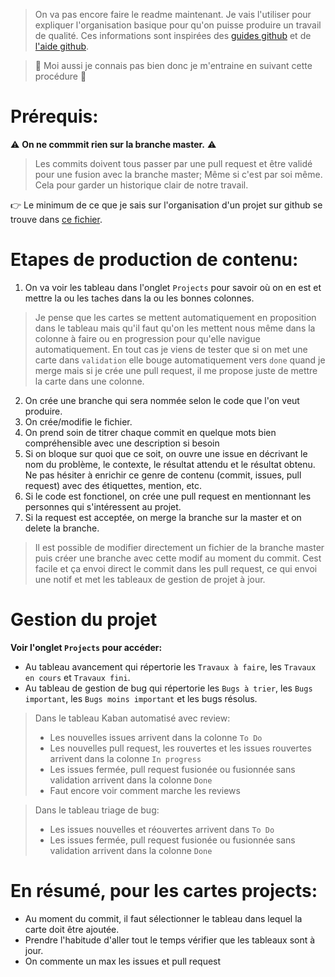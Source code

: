 > On va pas encore faire le readme maintenant. Je vais l'utiliser pour expliquer l'organisation basique pour qu'on puisse produire un travail de qualité. Ces informations sont inspirées des [guides github](https://guides.github.com/) et de [l'aide github](https://help.github.com/en).

> :hammer: Moi aussi je connais pas bien donc je m'entraine en suivant cette procédure :slightly_smiling_face:

# Prérequis:

:warning: **On ne commmit rien sur la branche master.** :warning: 

> Les commits doivent tous passer par une pull request et être validé pour une fusion avec la branche master; Même si c'est par soi même. Cela pour garder un historique clair de notre travail.

:point_right: Le minimum de ce que je sais sur l'organisation d'un projet sur github se trouve dans [ce fichier](https://drive.google.com/open?id=1gvOVPevHNjXMufL_EpnSRNU-TSSCz56bsf2Nkz90PwE).

# Etapes de production de contenu:
1. On va voir les tableau dans l'onglet `Projects` pour savoir où on en est et mettre la ou les taches dans la ou les bonnes colonnes. 
> Je pense que les cartes se mettent automatiquement en proposition dans le tableau mais qu'il faut qu'on les mettent nous même dans la colonne à faire ou en progression pour qu'elle navigue automatiquement. En tout cas je viens de tester que si on met une carte dans `validation` elle bouge automatiquement vers `done` quand je merge mais si je crée une pull request, il me propose juste de mettre la carte dans une colonne. 
2. On crée une branche qui sera nommée selon le code que l'on veut produire.
2. On crée/modifie le fichier.
3. On prend soin de titrer chaque commit en quelque mots bien compréhensible avec une description si besoin
4. Si on bloque sur quoi que ce soit, on ouvre une issue en décrivant le nom du problème, le contexte, le résultat attendu et le résultat obtenu. Ne pas hésiter à enrichir ce genre de contenu (commit, issues, pull request) avec des étiquettes, mention, etc.
5. Si le code est fonctionel, on crée une pull request en mentionnant les personnes qui s'intéressent au projet.
6. Si la request est acceptée, on merge la branche sur la master et on delete la branche.
> Il est possible de modifier directement un fichier de la branche master puis créer une branche avec cette modif au moment du commit. Cest facile et ça envoi direct le commit dans les pull request, ce qui envoi une notif et met les tableaux de gestion de projet à jour.
# Gestion du projet
**Voir l'onglet `Projects` pour accéder:**
* Au tableau avancement qui répertorie les `Travaux à faire`, les `Travaux en cours` et `Travaux fini`.
* Au tableau de gestion de bug qui répertorie les `Bugs à trier`, les `Bugs important`, les `Bugs moins important` et les bugs résolus.
> Dans le tableau Kaban automatisé avec review:
> * Les nouvelles issues arrivent dans la colonne `To Do` 
> * Les nouvelles pull request, les rouvertes et les issues rouvertes arrivent dans la colonne `In progress` 
> * Les issues fermée, pull request fusionée ou fusionnée sans validation arrivent dans la colonne `Done`
> * Faut encore voir comment marche les reviews

> Dans le tableau triage de bug:
> * Les issues nouvelles et réouvertes arrivent dans `To Do`
> * Les issues fermée, pull request fusionée ou fusionnée sans validation arrivent dans la colonne `Done`
# En résumé, pour les cartes projects:
* Au moment du commit, il faut sélectionner le tableau dans lequel la carte doit être ajoutée.
* Prendre l'habitude d'aller tout le temps vérifier que les tableaux sont à jour. 
* On commente un max les issues et pull request
